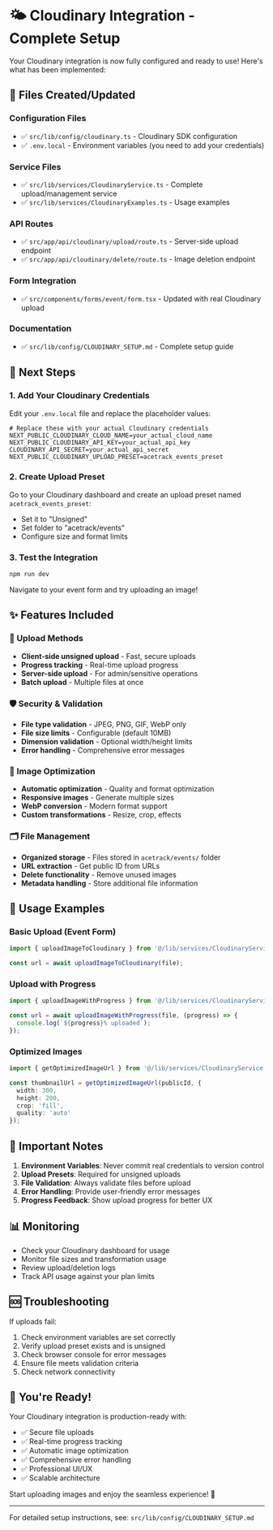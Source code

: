 # 🌤️ Cloudinary Integration - Complete Setup

Your Cloudinary integration is now fully configured and ready to use! Here's what has been implemented:

## 📁 Files Created/Updated

### Configuration Files
- ✅ `src/lib/config/cloudinary.ts` - Cloudinary SDK configuration
- ✅ `.env.local` - Environment variables (you need to add your credentials)

### Service Files
- ✅ `src/lib/services/CloudinaryService.ts` - Complete upload/management service
- ✅ `src/lib/services/CloudinaryExamples.ts` - Usage examples

### API Routes
- ✅ `src/app/api/cloudinary/upload/route.ts` - Server-side upload endpoint
- ✅ `src/app/api/cloudinary/delete/route.ts` - Image deletion endpoint

### Form Integration
- ✅ `src/components/forms/event/form.tsx` - Updated with real Cloudinary upload

### Documentation
- ✅ `src/lib/config/CLOUDINARY_SETUP.md` - Complete setup guide

## 🔧 Next Steps

### 1. Add Your Cloudinary Credentials

Edit your `.env.local` file and replace the placeholder values:

```env
# Replace these with your actual Cloudinary credentials
NEXT_PUBLIC_CLOUDINARY_CLOUD_NAME=your_actual_cloud_name
NEXT_PUBLIC_CLOUDINARY_API_KEY=your_actual_api_key
CLOUDINARY_API_SECRET=your_actual_api_secret
NEXT_PUBLIC_CLOUDINARY_UPLOAD_PRESET=acetrack_events_preset
```

### 2. Create Upload Preset

Go to your Cloudinary dashboard and create an upload preset named `acetrack_events_preset`:
- Set it to "Unsigned"
- Set folder to "acetrack/events"
- Configure size and format limits

### 3. Test the Integration

```bash
npm run dev
```

Navigate to your event form and try uploading an image!

## ✨ Features Included

### 🚀 Upload Methods
- **Client-side unsigned upload** - Fast, secure uploads
- **Progress tracking** - Real-time upload progress
- **Server-side upload** - For admin/sensitive operations
- **Batch upload** - Multiple files at once

### 🛡️ Security & Validation
- **File type validation** - JPEG, PNG, GIF, WebP only
- **File size limits** - Configurable (default 10MB)
- **Dimension validation** - Optional width/height limits
- **Error handling** - Comprehensive error messages

### 🎨 Image Optimization
- **Automatic optimization** - Quality and format optimization
- **Responsive images** - Generate multiple sizes
- **WebP conversion** - Modern format support
- **Custom transformations** - Resize, crop, effects

### 🗂️ File Management
- **Organized storage** - Files stored in `acetrack/events/` folder
- **URL extraction** - Get public ID from URLs
- **Delete functionality** - Remove unused images
- **Metadata handling** - Store additional file information

## 🎯 Usage Examples

### Basic Upload (Event Form)
```typescript
import { uploadImageToCloudinary } from '@/lib/services/CloudinaryService';

const url = await uploadImageToCloudinary(file);
```

### Upload with Progress
```typescript
import { uploadImageWithProgress } from '@/lib/services/CloudinaryService';

const url = await uploadImageWithProgress(file, (progress) => {
  console.log(`${progress}% uploaded`);
});
```

### Optimized Images
```typescript
import { getOptimizedImageUrl } from '@/lib/services/CloudinaryService';

const thumbnailUrl = getOptimizedImageUrl(publicId, {
  width: 300,
  height: 200,
  crop: 'fill',
  quality: 'auto'
});
```

## 🚨 Important Notes

1. **Environment Variables**: Never commit real credentials to version control
2. **Upload Presets**: Required for unsigned uploads
3. **File Validation**: Always validate files before upload
4. **Error Handling**: Provide user-friendly error messages
5. **Progress Feedback**: Show upload progress for better UX

## 📊 Monitoring

- Check your Cloudinary dashboard for usage
- Monitor file sizes and transformation usage
- Review upload/deletion logs
- Track API usage against your plan limits

## 🆘 Troubleshooting

If uploads fail:
1. Check environment variables are set correctly
2. Verify upload preset exists and is unsigned
3. Check browser console for error messages
4. Ensure file meets validation criteria
5. Check network connectivity

## 🎉 You're Ready!

Your Cloudinary integration is production-ready with:
- ✅ Secure file uploads
- ✅ Real-time progress tracking
- ✅ Automatic image optimization
- ✅ Comprehensive error handling
- ✅ Professional UI/UX
- ✅ Scalable architecture

Start uploading images and enjoy the seamless experience! 🚀

---

For detailed setup instructions, see: `src/lib/config/CLOUDINARY_SETUP.md`
